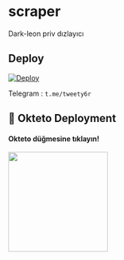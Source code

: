 # scraper
Dark-leon priv dızlayıcı

## Deploy ##
[![Deploy](https://www.herokucdn.com/deploy/button.svg)](https://heroku.com/deploy?template=https://github.com/Dark-leon/scraper)


Telegram : ```t.me/tweety6r```

## 🚀 Okteto Deployment

<h4>Okteto düğmesine tıklayın!</h4>
<a href="https://cloud.okteto.com/deploy?repository=https://github.com/Dark-leon/scraper"><img src="https://img.shields.io/badge/Deploy%20To%20Okteto-informational?style=for-the-badge&logo=Okteto" width="200""/></a>
 

